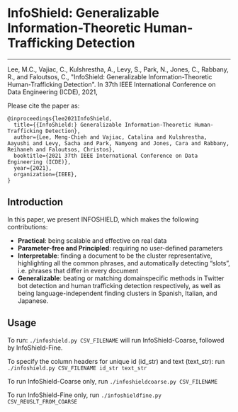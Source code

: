 # InfoShield: Generalizable Information-Theoretic Human-Trafficking Detection

------------

Lee, M.C., Vajiac, C., Kulshrestha, A., Levy, S., Park, N., Jones, C., Rabbany, R., and Faloutsos, C., "InfoShield: Generalizable Information-Theoretic Human-Trafficking Detection". In 37th IEEE International Conference on Data Engineering (ICDE), 2021,

Please cite the paper as:

    @inproceedings{lee2021InfoShield,
      title={{InfoShield:} Generalizable Information-Theoretic Human-Trafficking Detection},
      author={Lee, Meng-Chieh and Vajiac, Catalina and Kulshrestha, Aayushi and Levy, Sacha and Park, Namyong and Jones, Cara and Rabbany, Reihaneh and Faloutsos, Christos},
      booktitle={2021 37th IEEE International Conference on Data Engineering (ICDE)},
      year={2021},
      organization={IEEE},
    }
    
##  Introduction
In this paper, we present INFOSHIELD, which makes the following contributions:
- **Practical**: being scalable and effective on real data
- **Parameter-free and Principled**: requiring no user-defined parameters
- **Interpretable**: finding a document to be the cluster representative, highlighting all the common phrases, and automatically detecting “slots”, i.e. phrases that differ in every document
- **Generalizable**: beating or matching domainspecific methods in Twitter bot detection and human trafficking detection respectively, as well as being language-independent finding clusters in Spanish, Italian, and Japanese.

## Usage

To run:
`./infoshield.py CSV_FILENAME` will run InfoShield-Coarse, followed by InfoShield-Fine.

To specify the column headers for unique id (id_str) and text (text_str): run
`./infoshield.py CSV_FILENAME id_str text_str`

To run InfoShield-Coarse only, run
`./infoshieldcoarse.py CSV_FILENAME`

To run InfoShield-Fine only, run
`./infoshieldfine.py CSV_REUSLT_FROM_COARSE`
